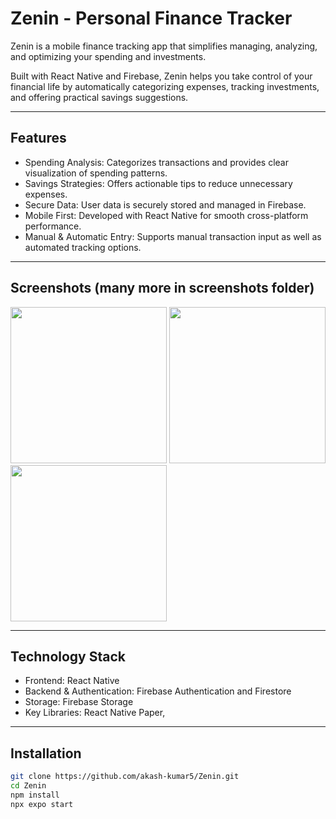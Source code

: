 # Zenin - Personal Finance Tracker

Zenin is a mobile finance tracking app that simplifies managing, analyzing, and optimizing your spending and investments.

Built with React Native and Firebase, Zenin helps you take control of your financial life by automatically categorizing expenses, tracking investments, and offering practical savings suggestions.

---

## Features

- Spending Analysis: Categorizes transactions and provides clear visualization of spending patterns.
- Savings Strategies: Offers actionable tips to reduce unnecessary expenses.
- Secure Data: User data is securely stored and managed in Firebase.
- Mobile First: Developed with React Native for smooth cross-platform performance.
- Manual & Automatic Entry: Supports manual transaction input as well as automated tracking options.

---

## Screenshots (many more in screenshots folder)

<p float="left">
  <img src="https://github.com/user-attachments/assets/aa48473a-170c-403e-a183-e11fee45c64d" width="250" />
  <img src="https://github.com/user-attachments/assets/da3f1f6c-6f71-4013-8b90-603d00717129" width="250" />
  <img src="https://github.com/user-attachments/assets/542dec6e-73cb-48f1-a061-88b5652e1cd3" width="250" />
</p>

---

## Technology Stack

- Frontend: React Native 
- Backend & Authentication: Firebase Authentication and Firestore
- Storage: Firebase Storage
- Key Libraries: React Native Paper, 

---

## Installation

```bash
git clone https://github.com/akash-kumar5/Zenin.git
cd Zenin
npm install
npx expo start
